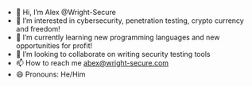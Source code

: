 - 👋 Hi, I’m Alex @Wright-Secure
- 👀 I’m interested in cybersecurity, penetration testing, crypto currency and freedom!
- 🌱 I’m currently learning new programming languages and new opportunities for profit! 
- 💞️ I’m looking to collaborate on writing security testing tools
- 📫 How to reach me abex@wright-secure.com
- 😄 Pronouns: He/Him

<!---
Wright-Secure/Wright-Secure is a ✨ special ✨ repository because its `README.md` (this file) appears on your GitHub profile.
You can click the Preview link to take a look at your changes.
--->
